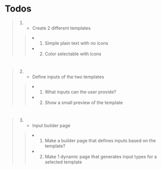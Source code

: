 # Todos


> 1. - Create 2 different templates
> > - 1. Simple plain text with no icons
> > - 2. Color selectable with icons

#

> 2. - Define inputs of the two templates
> > - 1. What inputs can the user provide?
> > - 2. Show a small preview of the template

# 

> 
> 3. - Input builder page
> > - 1. Make a builder page that defines inputs based on the template?
> > - 2. Make 1 dynamic page that generates input types for a selected template
